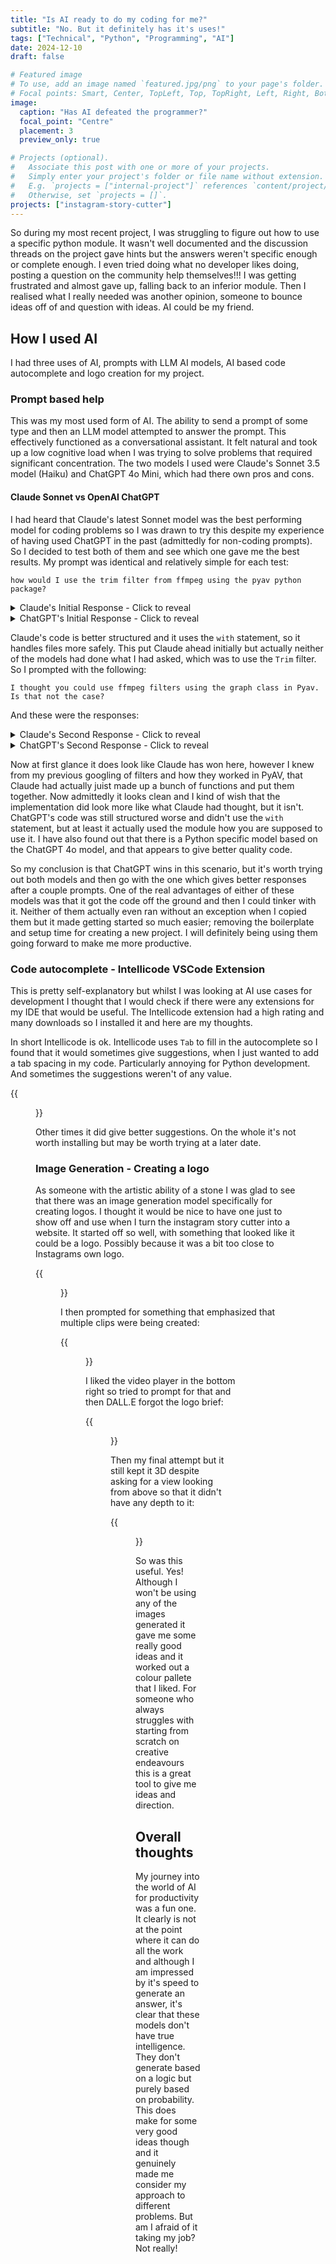```yaml
---
title: "Is AI ready to do my coding for me?"
subtitle: "No. But it definitely has it's uses!"
tags: ["Technical", "Python", "Programming", "AI"]
date: 2024-12-10
draft: false

# Featured image
# To use, add an image named `featured.jpg/png` to your page's folder.
# Focal points: Smart, Center, TopLeft, Top, TopRight, Left, Right, BottomLeft, Bottom, BottomRight.
image:
  caption: "Has AI defeated the programmer?"
  focal_point: "Centre"
  placement: 3
  preview_only: true

# Projects (optional).
#   Associate this post with one or more of your projects.
#   Simply enter your project's folder or file name without extension.
#   E.g. `projects = ["internal-project"]` references `content/project/deep-learning/index.md`.
#   Otherwise, set `projects = []`.
projects: ["instagram-story-cutter"]
---
```


So during my most recent project, I was struggling to figure out how to use a specific python module. It wasn't well documented and the discussion threads on the project gave hints but the answers weren't specific enough or complete enough. I even tried doing what no developer likes doing, posting a question on the community help themselves!!! I was getting frustrated and almost gave up, falling back to an inferior module. Then I realised what I really needed was another opinion, someone to bounce ideas off of and question with ideas. AI could be my friend.

## How I used AI

I had three uses of AI, prompts with LLM AI models, AI based code autocomplete and logo creation for my project.

### Prompt based help

This was my most used form of AI. The ability to send a prompt of some type and then an LLM model attempted to answer the prompt. This effectively functioned as a conversational assistant. It felt natural and took up a low cognitive load when I was trying to solve problems that required significant concentration. The two models I used were Claude's Sonnet 3.5 model (Haiku) and ChatGPT 4o Mini, which had there own pros and cons.

#### Claude Sonnet vs OpenAI ChatGPT

I had heard that Claude's latest Sonnet model was the best performing model for coding problems so I was drawn to try this despite my experience of having used ChatGPT in the past (admittedly for non-coding prompts). So I decided to test both of them and see which one gave me the best results. My prompt was identical and relatively simple for each test:

`how would I use the trim filter from ffmpeg using the pyav python package?`

<details>
<summary>Claude's Initial Response - Click to reveal</summary>

```python
  import av

  def trim_video(input_file, output_file, start_time, end_time):
      """
      Trim a video file using PyAV

      Args:
          input_file (str): Path to the input video file
          output_file (str): Path to save the trimmed video
          start_time (float): Start time of the trim in seconds
          end_time (float): End time of the trim in seconds
      """
      # Open the input container
      with av.open(input_file) as input_container:
          # Create an output container
          with av.open(output_file, 'w') as output_container:
              # Copy the video stream
              video_stream = input_container.streams.video[0]
              output_video_stream = output_container.add_stream(
                  template=video_stream
              )

              # Copy the audio stream (optional)
              if input_container.streams.audio:
                  audio_stream = input_container.streams.audio[0]
                  output_audio_stream = output_container.add_stream(
                      template=audio_stream
                  )

              # Seek to the start time
              input_container.seek(start_time)

              # Process frames
              for packet in input_container.demux():
                  # Check if we've passed the end time
                  if packet.pts * packet.time_base > end_time:
                      break

                  # Decode and encode video frames
                  if packet.stream.type == 'video':
                      for frame in packet.decode():
                          # Only process frames within the trim range
                          if start_time <= frame.pts * video_stream.time_base <= end_time:
                              for encoded_packet in output_video_stream.encode(frame):
                                  output_container.mux(encoded_packet)

                  # Process audio frames similarly (optional)
                  elif packet.stream.type == 'audio':
                      for frame in packet.decode():
                          if start_time <= frame.pts * audio_stream.time_base <= end_time:
                              for encoded_packet in output_audio_stream.encode(frame):
                                  output_container.mux(encoded_packet)

              # Flush any remaining frames
              output_video_stream.close()
              if input_container.streams.audio:
                  output_audio_stream.close()
  # Example usage
  if __name__ == "__main__":
      trim_video(
          input_file='input_video.mp4', 
          output_file='trimmed_video.mp4', 
          start_time=10.0,  # Start at 10 seconds 
          end_time=30.5     # End at 30.5 seconds
      )
```

</details>

<details>
<summary>ChatGPT's Initial Response - Click to reveal</summary>

```python
import av

# Input and output file paths
input_file = 'input.mp4'
output_file = 'output.mp4'

# Open the input file
input_container = av.open(input_file)

# Open the output container
output_container = av.open(output_file, mode='w')

# Select the video stream
video_stream = input_container.streams.video[0]

# Add a new video stream to the output
output_stream = output_container.add_stream(template=video_stream)

# Define trim start and end times in seconds
start_time = 5.0  # Start at 5 seconds
end_time = 10.0   # End at 10 seconds

# Start processing packets
for packet in input_container.demux(video_stream):
    for frame in packet.decode():
        # Check if the frame is within the trim range
        if frame.pts is not None:
            time_in_seconds = frame.pts * frame.time_base
            if start_time <= time_in_seconds < end_time:
                # Re-encode and write the frame
                packet = output_stream.encode(frame)
                if packet:
                    output_container.mux(packet)

# Finalize encoding
output_container.mux(output_stream.encode(None))

# Close the containers
input_container.close()
output_container.close()
```

</details>

Claude's code is better structured and it uses the `with` statement, so it handles files more safely. This put Claude ahead initially but actually neither of the models had done what I had asked, which was to use the `Trim` filter. So I prompted with the following:

`I thought you could use ffmpeg filters using the graph class in Pyav. Is that not the case?`

And these were the responses:

<details>
<summary>Claude's Second Response - Click to reveal</summary>

```python
import av

def trim_video_with_filter(input_file, output_file, start_time, duration):
    """
    Trim a video using PyAV FilterGraph
    
    Args:
        input_file (str): Path to the input video file
        output_file (str): Path to save the trimmed video
        start_time (float): Start time of the trim in seconds
        duration (float): Duration of the trimmed segment in seconds
    """
    # Create a filter graph
    graph = av.FilterGraph()
    
    # Create input and output contexts
    with av.open(input_file) as input_container:
        # Get the first video stream
        input_stream = input_container.streams.video[0]
        
        # Create input filter
        input_filter = graph.add_input(input_stream)
        
        # Apply trim filter
        trim_filter = input_filter.trim(start=start_time, duration=duration)
        
        # Optionally add scale or other filters here
        # For example: scaled_filter = trim_filter.scale(width=1280, height=720)
        
        # Create output
        output_filter = trim_filter.output('output')
        
        # Open output file
        with av.open(output_file, 'w') as output_container:
            # Add output stream
            output_stream = output_container.add_stream(
                template=input_stream
            )
            
            # Link the filter graph to the output stream
            output_filter.link_to(output_stream)
            
            # Process the filter graph
            for packet in graph.run():
                output_container.mux(packet)

# Example usage
if __name__ == "__main__":
    trim_video_with_filter(
        input_file='input_video.mp4', 
        output_file='trimmed_video.mp4', 
        start_time=10.0,  # Start at 10 seconds 
        duration=20.5     # Trim for 20.5 seconds
    )

# More advanced example with multiple filters
def advanced_video_processing(input_file, output_file):
    """
    Demonstrate chaining multiple FFmpeg filters
    """
    graph = av.FilterGraph()
    
    with av.open(input_file) as input_container:
        input_stream = input_container.streams.video[0]
        
        # Create input filter
        input_filter = graph.add_input(input_stream)
        
        # Chain multiple filters
        trimmed = input_filter.trim(start=5, duration=30)
        scaled = trimmed.scale(width=1280, height=720)
        color_adjusted = scaled.eq(brightness=0.1, contrast=1.2)
        
        # Create output
        output_filter = color_adjusted.output('output')
        
        with av.open(output_file, 'w') as output_container:
            output_stream = output_container.add_stream(template=input_stream)
            output_filter.link_to(output_stream)
            
            for packet in graph.run():
                output_container.mux(packet)

# Demonstrate filter options
def show_filter_options():
    """
    Example of various filter options available
    """
    # Note: These are conceptual examples to show filter possibilities
    graph = av.FilterGraph()
    input_filter = graph.add_input(None)  # Placeholder
    
    # Some filter examples
    input_filter.trim(start=5)  # Trim from 5 seconds
    input_filter.scale(width=1280, height=720)  # Resize
    input_filter.eq(brightness=0.1, contrast=1.2)  # Color adjustment
    input_filter.rotate(angle=90)  # Rotate video
    input_filter.crop(width=640, height=480)  # Crop video
```

</details>

<details>
<summary>ChatGPT's Second Response - Click to reveal</summary>

```python
import av

# Input and output file paths
input_file = 'input.mp4'
output_file = 'output_trimmed.mp4'

# Open the input file
input_container = av.open(input_file)

# Get the video stream from the input
video_stream = input_container.streams.video[0]

# Open the output container
output_container = av.open(output_file, mode='w')
output_stream = output_container.add_stream(template=video_stream)

# Create a filter graph
filter_graph = av.filter.Graph()

# Add the video stream as a source
source = filter_graph.add_buffer(template=video_stream)

# Add the trim filter
start_time = 5.0  # in seconds
end_time = 10.0  # in seconds
trim = filter_graph.add("trim", start=start_time, end=end_time)

# Link the source to the trim filter
source.link_to(trim)

# Add a sink to the graph
sink = filter_graph.add("buffersink")
trim.link_to(sink)

# Configure the filter graph
filter_graph.configure()

# Decode, filter, and encode frames
for packet in input_container.demux(video_stream):
    for frame in packet.decode():
        # Push the frame into the filter graph
        filter_graph.push(frame)

        # Pull frames from the filter graph after processing
        while True:
            filtered_frame = filter_graph.pull()
            if filtered_frame is None:
                break

            # Re-encode the filtered frame and write it to the output
            packet = output_stream.encode(filtered_frame)
            if packet:
                output_container.mux(packet)

# Flush the encoder
output_container.mux(output_stream.encode(None))

# Close the input and output containers
input_container.close()
output_container.close()
```

</details>

Now at first glance it does look like Claude has won here, however I knew from my previous googling of filters and how they worked in PyAV, that Claude had actually juist made up a bunch of functions and put them together. Now admittedly it looks clean and I kind of wish that the implementation did look more like what Claude had thought, but it isn't. ChatGPT's code was still structured worse and didn't use the `with` statement, but at least it actually used the module how you are supposed to use it. I have also found out that there is a Python specific model based on the ChatGPT 4o model, and that appears to give better quality code.

So my conclusion is that ChatGPT wins in this scenario, but it's worth trying out both models and then go with the one which gives better responses after a couple prompts. One of the real advantages of either of these models was that it got the code off the ground and then I could tinker with it. Neither of them actually even ran without an exception when I copied them but it made getting started so much easier; removing the boilerplate and setup time for creating a new project. I will definitely being using them going forward to make me more productive.

### Code autocomplete - Intellicode VSCode Extension

This is pretty self-explanatory but whilst I was looking at AI use cases for development I thought that I would check if there were any extensions for my IDE that would be useful. The Intellicode extension had a high rating and many downloads so I installed it and here are my thoughts.

In short Intellicode is ok. Intellicode uses `Tab` to fill in the autocomplete so I found that it would sometimes give suggestions, when I just wanted to add a tab spacing in my code. Particularly annoying for Python development. And sometimes the suggestions weren't of any value.

{{<figure src="AI-WHY.png" caption="This is both not what I want and is preventing me from adding tabs">}}

Other times it did give better suggestions. On the whole it's not worth installing but may be worth trying at a later date.

### Image Generation - Creating a logo

As someone with the artistic ability of a stone I was glad to see that there was an image generation model specifically for creating logos. I thought it would be nice to have one just to show off and use when I turn the instagram story cutter into a website. It started off so well, with something that looked like it could be a logo. Possibly because it was a bit too close to Instagrams own logo.

{{<figure src="first-logo.png" caption="A bit close to the instagram logo">}}

I then prompted for something that emphasized that multiple clips were being created:

{{<figure src="second-logo.png" caption="Somewhat cursed generation">}}

I liked the video player in the bottom right so tried to prompt for that and then DALL.E forgot the logo brief:

{{<figure src="third-logo.png" caption="It looks nice but isn't a logo">}}

Then my final attempt but it still kept it 3D despite asking for a view looking from above so that it didn't have any depth to it:

{{<figure src="last-logo.png" caption="Close enough">}}

So was this useful. Yes! Although I won't be using any of the images generated it gave me some really good ideas and it worked out a colour pallete that I liked. For someone who always struggles with starting from scratch on creative endeavours this is a great tool to give me ideas and direction.

## Overall thoughts

My journey into the world of AI for productivity was a fun one. It clearly is not at the point where it can do all the work and although I am impressed by it's speed to generate an answer, it's clear that these models don't have true intelligence. They don't generate based on a logic but purely based on probability. This does make for some very good ideas though and it genuinely made me consider my approach to different problems. But am I afraid of it taking my job? Not really!
